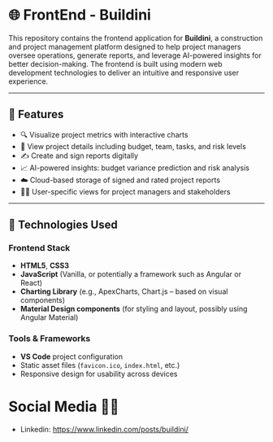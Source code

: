


# 🌐 FrontEnd - Buildini

This repository contains the frontend application for **Buildini**, a construction and project management platform designed to help project managers oversee operations, generate reports, and leverage AI-powered insights for better decision-making. The frontend is built using modern web development technologies to deliver an intuitive and responsive user experience.

---

## 📌 Features

- 🔍 Visualize project metrics with interactive charts
- 📑 View project details including budget, team, tasks, and risk levels
- ✍️ Create and sign reports digitally
- 📈 AI-powered insights: budget variance prediction and risk analysis
- ☁️ Cloud-based storage of signed and rated project reports
- 🧑‍💼 User-specific views for project managers and stakeholders

---

## 🧰 Technologies Used

### Frontend Stack

- **HTML5**, **CSS3**
- **JavaScript** (Vanilla, or potentially a framework such as Angular or React)
- **Charting Library** (e.g., ApexCharts, Chart.js – based on visual components)
- **Material Design components** (for styling and layout, possibly using Angular Material)

### Tools & Frameworks

- **VS Code** project configuration
- Static asset files (`favicon.ico`, `index.html`, etc.)
- Responsive design for usability across devices




<!-- Social Media of Adminmart -->
# Social Media 👭🏼
- <p>Linkedin: <a href="https://www.linkedin.com/posts/ahmed-jaouadi-330522246_constructiontech-innovation-buildini-activity-7328166806127325184-4LVO?utm_source=share&utm_medium=member_desktop&rcm=ACoAADiajrQBzc6TN2x3HCHS7-t7wujnjEgsVDg">https://www.linkedin.com/posts/buildini/</a></p>



